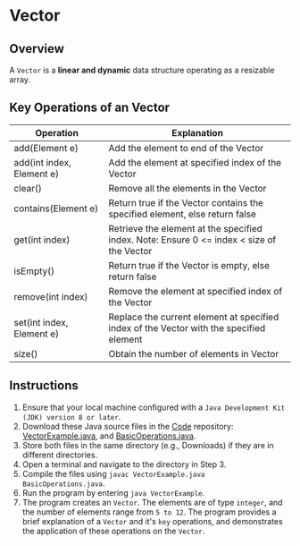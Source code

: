 # Vector

## Overview
A `Vector` is a **linear and dynamic** data structure operating as a resizable array.

## Key Operations of an Vector
| Operation                 | Explanation                                                                               |
|---------------------------|-------------------------------------------------------------------------------------------|
| add(Element e)            | Add the element to end of the Vector                                                      |
| add(int index, Element e) | Add the element at specified index of the Vector                                          |
| clear()                   | Remove all the elements in the Vector                                                     |
| contains(Element e)       | Return true if the Vector contains the specified element, else return false               |
| get(int index)            | Retrieve the element at the specified index. Note: Ensure 0 <= index < size of the Vector |
| isEmpty()                 | Return true if the Vector is empty, else return false                                     |
| remove(int index)         | Remove the element at specified index of the Vector                                       |
| set(int index, Element e) | Replace the current element at specified index of the Vector with the specified element   |
| size()                    | Obtain the number of elements in Vector                                                   |

## Instructions
1. Ensure that your local machine configured with a `Java Development Kit (JDK) version 8 or later`.
2. Download these Java source files in the [Code](https://github.com/shumarb/code/tree/main) repository: [VectorExample.java](https://github.com/shumarb/code/tree/main/data-structures/VectorExample.java), and [BasicOperations.java](https://github.com/shumarb/code/tree/main/BasicOperations.java).
3. Store both files in the same directory (e.g., Downloads) if they are in different directories.
4. Open a terminal and navigate to the directory in Step 3.
5. Compile the files using `javac VectorExample.java BasicOperations.java`.
6. Run the program by entering `java VectorExample`.
7. The program creates an `Vector`. The elements are of type `integer`, and the number of elements range from `5 to 12`. The program provides a brief explanation of a `Vector` and it's `key` operations, and demonstrates the application of these operations on the `Vector`.
